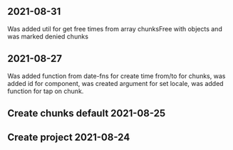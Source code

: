 ## 2021-08-31
Was added util for get free times from array chunksFree with objects and was marked denied chunks

## 2021-08-27
Was added function from date-fns for create time from/to for chunks,
was added id for component, was created argument for set locale, was added function for tap on chunk.

## Create chunks default 2021-08-25

## Create project 2021-08-24

